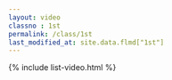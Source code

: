 ```yaml
---
layout: video
classno : 1st
permalink: /class/1st
last_modified_at: site.data.flmd["1st"]
---
```

{% include list-video.html %}